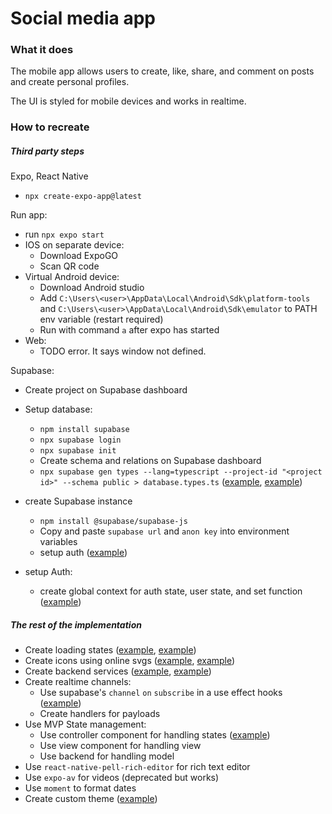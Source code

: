 # Social media app

### What it does

The mobile app allows users to create, like, share, and comment on posts and create personal profiles.

The UI is styled for mobile devices and works in realtime.

### How to recreate

##### Third party steps

Expo, React Native

- `npx create-expo-app@latest`

Run app:

- run `npx expo start`
- IOS on separate device:
  - Download ExpoGO  
  - Scan QR code
- Virtual Android device:
  - Download Android studio
  - Add `C:\Users\<user>\AppData\Local\Android\Sdk\platform-tools` and `C:\Users\<user>\AppData\Local\Android\Sdk\emulator` to PATH env variable (restart required)
  - Run with command `a` after expo has started
- Web:
  - TODO error. It says window not defined.

Supabase:

- Create project on Supabase dashboard
- Setup database:
  - `npm install supabase`
  - `npx supabase login`
  - `npx supabase init`
  - Create schema and relations on Supabase dashboard
  - `npx supabase gen types --lang=typescript --project-id "<project id>" --schema public > database.types.ts` ([example](/types/database.types.ts), [example](/types/supabase.d.ts))

- create Supabase instance
  - `npm install @supabase/supabase-js`
  - Copy and paste `supabase url` and `anon key` into environment variables
  - setup auth ([example](/lib/Supabase.ts))

- setup Auth:
  - create global context for auth state, user state, and set function ([example](/context/AuthContext.tsx))
  

##### The rest of the implementation

- Create loading states ([example](/components/Loading.tsx), [example](/app/index.tsx))
- Create icons using online svgs ([example](/assets/icons/index.tsx), [example](/assets/icons/Heart.tsx))
- Create backend services ([example](/services/imageService.ts), [example](/services/userService.ts))
- Create realtime channels:
  - Use supabase's `channel` `on` `subscribe` in a use effect hooks ([example](/app/(main)/home.tsx))
  - Create handlers for payloads
- Use MVP State management:
  - Use controller component for handling states ([example](/app/(main)/postDetails.tsx))
  - Use view component for handling view
  - Use backend for handling model
- Use `react-native-pell-rich-editor` for rich text editor
- Use `expo-av` for videos (deprecated but works)
- Use `moment` to format dates
- Create custom theme ([example](/constants/theme.ts))